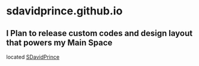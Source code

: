 # sdavidprince.github.io

## I Plan to release custom codes and design layout that powers my Main Space
located <a href="https://sdavidprince.blogspot.com/">SDavidPrince</a>
